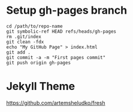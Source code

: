 # Setup gh-pages branch
    cd /path/to/repo-name
    git symbolic-ref HEAD refs/heads/gh-pages
    rm .git/index
    git clean -fdx
    echo "My GitHub Page" > index.html
    git add .
    git commit -a -m "First pages commit"
    git push origin gh-pages


# Jekyll Theme

https://github.com/artemsheludko/fresh

